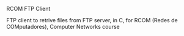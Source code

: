 RCOM FTP Client

FTP client to retrive files from FTP server, in C, for RCOM (Redes de COMputadores), Computer Networks course